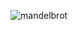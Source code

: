 ![mandelbrot](https://user-images.githubusercontent.com/47693691/103482032-30558200-4dbd-11eb-8011-4a1ad06b9797.png)
